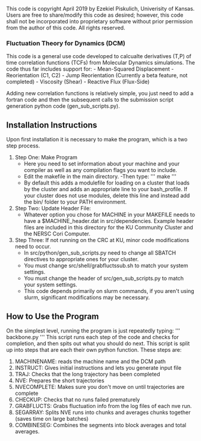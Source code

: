 This code is copyright April 2019 by Ezekiel Piskulich, Univerisity of Kansas. Users are free to share/modify this code as desired; however, this code shall not be incorporated into proprietary software without prior permission from the author of this code. All rights reserved.

### Fluctuation Theory for Dynamics (DCM)

This code is a general use code developed to calcualte derivatives (T,P) of time correlation functions (TCFs) from Molecular Dynamics simulations. The code thus far includes support for:
    - Mean-Squared Displacement
    - Reorientation (C1, C2)
    - Jump Reorientation (Currently a beta feature, not completed)
    - Viscosity (Shear)
    - Reactive Flux (Flux-Side)

Adding new correlation functions is relatively simple, you just need to add a fortran code and then the subsequent calls to the submission script generation python code (gen\_sub\_scripts.py).

## Installation Instructions
Upon first installation it is necessary to make the program, which is a two step process. 

1) Step One: Make Program
    - Here you need to set information about your machine and your compiler as well as any compilation flags you want to include.
    - Edit the makefile in the main directory.
    -Then type:
    '''
    make
    '''
    - By default this adds a modulefile for loading on a cluster that loads by the cluster and adds an appropriate line to your bash\_profile. If your cluster does not use modules, delete this line and instead add the bin/ folder to your PATH environment.
2) Step Two: Update Header File:
    - Whatever option you chose for MACHINE in your MAKEFILE needs to have a $MACHINE\_header.dat in src/dependencies. Example header files are included in this directory for the KU Community Cluster and the NERSC Cori Computer.
3) Step Three: If not running on the CRC at KU, minor code modifications need to occur.
    - In src/python/gen_sub_scripts.py need to change all SBATCH directives to appropriate ones for your cluster.
    - You must change src/shell/grabfluctssub.sh to match your system settings.
    - You must change the header of src/gen_sub_scripts.py to match your system settings. 
    - This code depends primarily on slurm commands, if you aren't using slurm, significant modifications may be necessary.

## How to Use the Program
On the simplest level, running the program is just repeatedly typing:
'''
backbone.py
'''
This script runs each step of the code and checks for completion, and then spits out what you should do next.
This script is split up into steps that are each their own python function.
These steps are:
1) MACHINENAME: reads the machine name and the DCM path
2) INSTRUCT: Gives initial instructions and lets you generate input file
3) TRAJ: Checks that the long trajectory has been completed
4) NVE: Prepares the short trajectories
5) NVECOMPLETE: Makes sure you don't move on until trajectories are complete
6) CHECKUP: Checks that no runs failed prematurely
7) GRABFLUCTS: Grabs fluctuation info from the log files of each nve run.
8) SEGARRAY: Splits NVE runs into chunks and averages chunks together (saves time on large batches)
9) COMBINESEG: Combines the segments into block averages and total averages.


